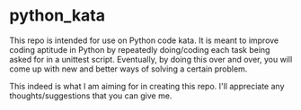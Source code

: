 # python_kata

This repo is intended for use on Python code kata.
It is meant to improve coding aptitude in Python
by repeatedly doing/coding each task being asked for
in a unittest script. Eventually, by doing this over
and over, you will come up with new and better ways
of solving a certain problem. 

This indeed is what I am aiming for in creating this
repo. I'll appreciate any thoughts/suggestions that
you can give me.
